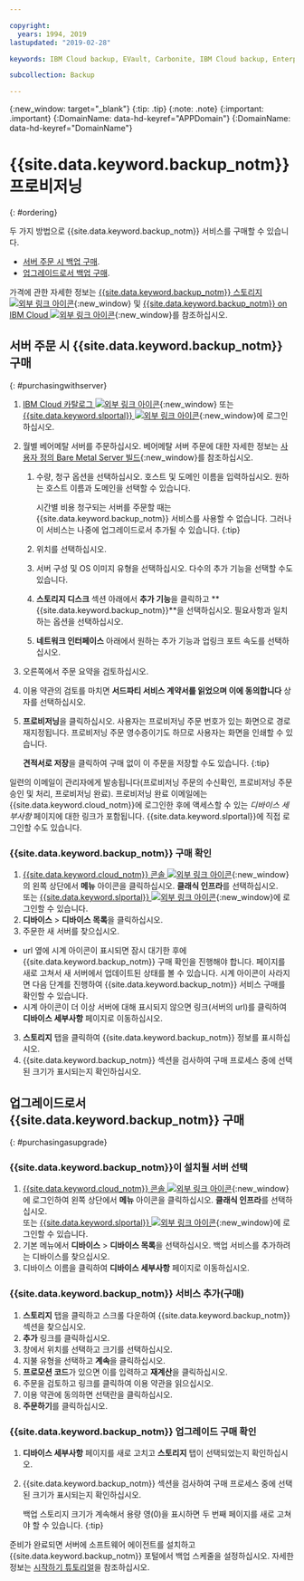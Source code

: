 ```yaml
---

copyright:
  years: 1994, 2019
lastupdated: "2019-02-28"

keywords: IBM Cloud backup, EVault, Carbonite, IBM Cloud backup, Enterprise backup

subcollection: Backup

---
```

{:new_window: target="_blank"}
{:tip: .tip}
{:note: .note}
{:important: .important}
{:DomainName: data-hd-keyref="APPDomain"}
{:DomainName: data-hd-keyref="DomainName"}

# {{site.data.keyword.backup_notm}} 프로비저닝
{: #ordering}

두 가지 방법으로 {{site.data.keyword.backup_notm}} 서비스를 구매할 수 있습니다.

- [서버 주문 시 백업 구매](#purchasingwithserver).
- [업그레이드로서 백업 구매](#purchasingasupgrade).

가격에 관한 자세한 정보는 [{{site.data.keyword.backup_notm}} 스토리지 ![외부 링크 아이콘](../../icons/launch-glyph.svg "외부 링크 아이콘")](https://www.ibm.com/cloud/backup-and-restore){:new_window} 및 [{{site.data.keyword.backup_notm}} on IBM Cloud ![외부 링크 아이콘](../../icons/launch-glyph.svg "외부 링크 아이콘")](https://www.ibm.com/cloud/backup/pricing){:new_window}를 참조하십시오.

## 서버 주문 시 {{site.data.keyword.backup_notm}} 구매
{: #purchasingwithserver}

1. [IBM Cloud 카탈로그 ![외부 링크 아이콘](../../icons/launch-glyph.svg "외부 링크 아이콘")](https://{DomainName}/catalog){:new_window} 또는 [{{site.data.keyword.slportal}} ![외부 링크 아이콘](../../icons/launch-glyph.svg "외부 링크 아이콘")](https://control.softlayer.com/){:new_window}에 로그인하십시오.
2. 월별 베어메탈 서버를 주문하십시오. 베어메탈 서버 주문에 대한 자세한 정보는 [사용자 정의 Bare Metal Server 빌드](/docs/bare-metal?topic=bare-metal-ordering-baremetal-server#ordering-baremetal-server){:new_window}를 참조하십시오.
   1. 수량, 청구 옵션을 선택하십시오. 호스트 및 도메인 이름을 입력하십시오. 원하는 호스트 이름과 도메인을 선택할 수 있습니다.

      시간별 비용 청구되는 서버를 주문할 때는 {{site.data.keyword.backup_notm}} 서비스를 사용할 수 없습니다. 그러나 이 서비스는 나중에 업그레이드로서 추가될 수 있습니다.
      {:tip}
   2. 위치를 선택하십시오.
   3. 서버 구성 및 OS 이미지 유형을 선택하십시오. 다수의 추가 기능을 선택할 수도 있습니다.
   4. **스토리지 디스크** 섹션 아래에서 **추가 기능**을 클릭하고 **{{site.data.keyword.backup_notm}}**을 선택하십시오. 필요사항과 일치하는 옵션을 선택하십시오.
   5. **네트워크 인터페이스** 아래에서 원하는 추가 기능과 업링크 포트 속도를 선택하십시오.
3. 오른쪽에서 주문 요약을 검토하십시오.
4. 이용 약관의 검토를 마치면 **서드파티 서비스 계약서를 읽었으며 이에 동의합니다** 상자를 선택하십시오.
5. **프로비저닝**을 클릭하십시오. 사용자는 프로비저닝 주문 번호가 있는 화면으로 경로 재지정됩니다. 프로비저닝 주문 영수증이기도 하므로 사용자는 화면을 인쇄할 수 있습니다.

   **견적서로 저장**을 클릭하여 구매 없이 이 주문을 저장할 수도 있습니다.
   {:tip}

일련의 이메일이 관리자에게 발송됩니다(프로비저닝 주문의 수신확인, 프로비저닝 주문 승인 및 처리, 프로비저닝 완료). 프로비저닝 완료 이메일에는 {{site.data.keyword.cloud_notm}}에 로그인한 후에 액세스할 수 있는 *디바이스 세부사항* 페이지에 대한 링크가 포함됩니다. {{site.data.keyword.slportal}}에 직접 로그인할 수도 있습니다.

### {{site.data.keyword.backup_notm}} 구매 확인
1. [{{site.data.keyword.cloud_notm}} 콘솔 ![외부 링크 아이콘](../../icons/launch-glyph.svg "외부 링크 아이콘")](https://{DomainName}){:new_window}의 왼쪽 상단에서 **메뉴** 아이콘을 클릭하십시오. **클래식 인프라**를 선택하십시오. </br>
    또는 [{{site.data.keyword.slportal}} ![외부 링크 아이콘](../../icons/launch-glyph.svg "외부 링크 아이콘")](https://control.softlayer.com/){:new_window}에 로그인할 수 있습니다.
2. **디바이스** > **디바이스 목록**을 클릭하십시오.
2. 주문한 새 서버를 찾으십시오.
  - url 옆에 시계 아이콘이 표시되면 잠시 대기한 후에 {{site.data.keyword.backup_notm}} 구매 확인을 진행해야 합니다. 페이지를 새로 고쳐서 새 서버에서 업데이트된 상태를 볼 수 있습니다. 시계 아이콘이 사라지면 다음 단계를 진행하여 {{site.data.keyword.backup_notm}} 서비스 구매를 확인할 수 있습니다.
  - 시계 아이콘이 더 이상 서버에 대해 표시되지 않으면 링크(서버의 url)를 클릭하여 **디바이스 세부사항** 페이지로 이동하십시오.
3. **스토리지** 탭을 클릭하여 {{site.data.keyword.backup_notm}} 정보를 표시하십시오.
4. {{site.data.keyword.backup_notm}} 섹션을 검사하여 구매 프로세스 중에 선택된 크기가 표시되는지 확인하십시오.

## 업그레이드로서 {{site.data.keyword.backup_notm}} 구매
{: #purchasingasupgrade}

### {{site.data.keyword.backup_notm}}이 설치될 서버 선택

1. [{{site.data.keyword.cloud_notm}} 콘솔 ![외부 링크 아이콘](../../icons/launch-glyph.svg "외부 링크 아이콘")](https://{DomainName}){:new_window}에 로그인하여 왼쪽 상단에서 **메뉴** 아이콘을 클릭하십시오. **클래식 인프라**를 선택하십시오. </br>
    또는 [{{site.data.keyword.slportal}} ![외부 링크 아이콘](../../icons/launch-glyph.svg "외부 링크 아이콘")](https://control.softlayer.com/){:new_window}에 로그인할 수 있습니다.
2. 기본 메뉴에서 **디바이스** > **디바이스 목록**을 선택하십시오. 백업 서비스를 추가하려는 디바이스를 찾으십시오.
3. 디바이스 이름을 클릭하여 **디바이스 세부사항** 페이지로 이동하십시오.

### {{site.data.keyword.backup_notm}} 서비스 추가(구매)
1. **스토리지** 탭을 클릭하고 스크롤 다운하여 {{site.data.keyword.backup_notm}} 섹션을 찾으십시오.
2. **추가** 링크를 클릭하십시오.
3. 창에서 위치를 선택하고 크기를 선택하십시오.
4. 지불 유형을 선택하고 **계속**을 클릭하십시오.
5. **프로모션 코드**가 있으면 이를 입력하고 **재계산**을 클릭하십시오.
6. 주문을 검토하고 링크를 클릭하여 이용 약관을 읽으십시오.
7. 이용 약관에 동의하면 선택란을 클릭하십시오.
7. **주문하기**를 클릭하십시오.

### {{site.data.keyword.backup_notm}} 업그레이드 구매 확인
1. **디바이스 세부사항** 페이지를 새로 고치고 **스토리지** 탭이 선택되었는지 확인하십시오.
2. {{site.data.keyword.backup_notm}} 섹션을 검사하여 구매 프로세스 중에 선택된 크기가 표시되는지 확인하십시오.

   백업 스토리지 크기가 계속해서 용량 영(0)을 표시하면 두 번째 페이지를 새로 고쳐야 할 수 있습니다.
   {:tip}

준비가 완료되면 서버에 소프트웨어 에이전트를 설치하고 {{site.data.keyword.backup_notm}} 포털에서 백업 스케줄을 설정하십시오. 자세한 정보는 [시작하기 튜토리얼](/docs/infrastructure/Backup?topic=Backup-getting-started#getting-started)을 참조하십시오.
